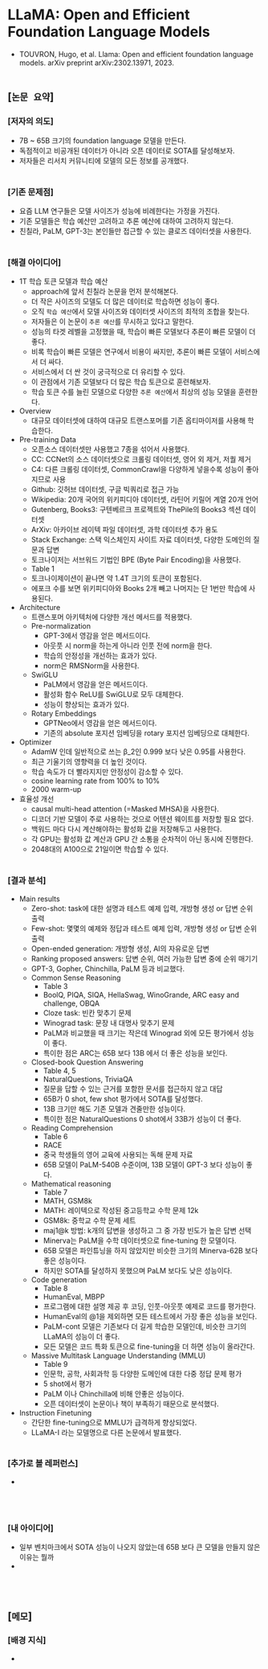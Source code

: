 # LLaMA: Open and Efficient Foundation Language Models
* TOUVRON, Hugo, et al. Llama: Open and efficient foundation language models. arXiv preprint arXiv:2302.13971, 2023.
<br><br>

## [`논문 요약`]

### [저자의 의도]
* 7B ~ 65B 크기의 foundation language 모델을 만든다.
* 독점적이고 비공개된 데이터가 아니라 오픈 데이터로 SOTA를 달성해보자.
* 저자들은 리서치 커뮤니티에 모델의 모든 정보를 공개했다.
<br><br>

### [기존 문제점]
* 요즘 LLM 연구들은 모델 사이즈가 성능에 비례한다는 가정을 가진다.
* 기존 모델들은 학습 예산만 고려하고 추론 예산에 대하여 고려하지 않는다.
* 친칠라, PaLM, GPT-3는 본인들만 접근할 수 있는 클로즈 데이터셋을 사용한다.
<br><br>

### [해결 아이디어]
* 1T 학습 토큰 모델과 학습 예산
    * approach에 앞서 친칠라 논문을 먼저 분석해본다.
    * 더 작은 사이즈의 모델도 더 많은 데이터로 학습하면 성능이 좋다. 
    * 오직 `학습 예산`에서 모델 사이즈와 데이터셋 사이즈의 최적의 조합을 찾는다.
    * 저자들은 이 논문이 `추론 예산`를 무시하고 있다고 말한다.
    * 성능의 타겟 레벨을 고정했을 때, 학습이 빠른 모델보다 추론이 빠른 모델이 더 좋다.
    * 비록 학습이 빠른 모델은 연구에서 비용이 싸지만, 추론이 빠른 모델이 서비스에서 더 싸다.
    * 서비스에서 더 싼 것이 궁극적으로 더 유리할 수 있다.
    * 이 관점에서 기존 모델보다 더 많은 학습 토큰으로 훈련해보자.
    * 학습 토큰 수를 늘린 모델으로 다양한 `추론 예산`에서 최상의 성능 모델을 훈련한다.
* Overview
    * 대규모 데이터셋에 대하여 대규모 트랜스포머를 기존 옵티마이저를 사용해 학습한다.
* Pre-training Data
    * 오픈소스 데이터셋만 사용했고 7종을 섞어서 사용했다.
    * CC: CCNet의 소스 데이터셋으로 크롤링 데이터셋, 영어 외 제거, 저퀄 제거
    * C4: 다른 크롤링 데이터셋, CommonCrawl을 다양하게 넣을수록 성능이 좋아지므로 사용
    * Github: 깃허브 데이터셋, 구글 빅쿼리로 접근 가능
    * Wikipedia: 20개 국어의 위키피디아 데이터셋, 라틴어 키릴어 계열 20개 언어
    * Gutenberg, Books3: 구텐베르크 프로젝트와 ThePile의 Books3 섹션 데이터셋
    * ArXiv: 아카이브 레이텍 파일 데이터셋, 과학 데이터셋 추가 용도
    * Stack Exchange: 스택 익스체인지 사이트 자료 데이터셋, 다양한 도메인의 질문과 답변
    * 토크나이저는 서브워드 기법인 BPE (Byte Pair Encoding)을 사용했다.
    * Table 1
    * 토크나이제이션이 끝나면 약 1.4T 크기의 토큰이 포함된다.
    * 에포크 수를 보면 위키피디아와 Books 2개 빼고 나머지는 단 1번만 학습에 사용된다.
* Architecture
    * 트랜스포머 아키텍처에 다양한 개선 메서드를 적용했다.
    * Pre-normalization
        * GPT-3에서 영감을 얻은 메서드이다.
        * 아웃풋 시 norm을 하는게 아니라 인풋 전에 norm을 한다.
        * 학습의 안정성을 개선하는 효과가 있다.
        * norm은 RMSNorm을 사용한다.
    * SwiGLU
        * PaLM에서 영감을 얻은 메서드이다.
        * 활성화 함수 ReLU를 SwiGLU로 모두 대체한다.
        * 성능이 향상되는 효과가 있다.
    * Rotary Embeddings
        * GPTNeo에서 영감을 얻은 메서드이다.
        * 기존의 absolute 포지션 임베딩을 rotary 포지션 임베딩으로 대체한다.
* Optimizer
    * AdamW 인데 일반적으로 쓰는 β_2인 0.999 보다 낮은 0.95를 사용한다.
    * 최근 기울기의 영향력을 더 높인 것이다.
    * 학습 속도가 더 빨라지지만 안정성이 감소할 수 있다.
    * cosine learning rate from 100% to 10%
    * 2000 warm-up
* 효율성 개선
    * causal multi-head attention (=Masked MHSA)을 사용한다.
    * 디코더 기반 모델이 주로 사용하는 것으로 어텐션 웨이트를 저장할 필요 없다.
    * 백워드 마다 다시 계산해야하는 활성화 값을 저장해두고 사용한다.
    * 각 GPU는 활성화 값 계산과 GPU 간 소통을 순차적이 아닌 동시에 진행한다.
    * 2048대의 A100으로 21일이면 학습할 수 있다.
<br><br>

### [결과 분석]
* Main results
    * Zero-shot: task에 대한 설명과 테스트 예제 입력, 개방형 생성 or 답변 순위 출력
    * Few-shot: 몇몇의 예제와 정답과 테스트 예제 입력, 개방형 생성 or 답변 순위 출력
    * Open-ended generation: 개방형 생성, AI의 자유로운 답변
    * Ranking proposed answers: 답변 순위, 여러 가능한 답변 중에 순위 매기기
    * GPT-3, Gopher, Chinchilla, PaLM 등과 비교했다.
    * Common Sense Reasoning
        * Table 3
        * BoolQ, PIQA, SIQA, HellaSwag, WinoGrande, ARC easy and challenge, OBQA
        * Cloze task: 빈칸 맞추기 문제
        * Winograd task: 문장 내 대명사 맞추기 문제
        * PaLM과 비교했을 때 크기는 작은데 Winograd 외에 모든 평가에서 성능이 좋다.
        * 특이한 점은 ARC는 65B 보다 13B 에서 더 좋은 성능을 보인다.
    * Closed-book Question Answering
        * Table 4, 5
        * NaturalQuestions, TriviaQA
        * 질문을 답할 수 있는 근거를 포함한 문서를 접근하지 않고 대답
        * 65B가 0 shot, few shot 평가에서 SOTA를 달성했다.
        * 13B 크기만 해도 기존 모델과 견줄만한 성능이다.
        * 특이한 점은 NaturalQuestions 0 shot에서 33B가 성능이 더 좋다.
    * Reading Comprehension
        * Table 6
        * RACE
        * 중국 학생들의 영어 교육에 사용되는 독해 문제 자료
        * 65B 모델이 PaLM-540B 수준이며, 13B 모델이 GPT-3 보다 성능이 좋다.
    * Mathematical reasoning
        * Table 7
        * MATH, GSM8k
        * MATH: 레이텍으로 작성된 중고등학교 수학 문제 12k
        * GSM8k: 중학교 수학 문제 세트
        * maj1@k 방법: k개의 답변을 생성하고 그 중 가장 빈도가 높은 답변 선택
        * Minerva는 PaLM을 수학 데이터셋으로 fine-tuning 한 모델이다.
        * 65B 모델은 파인튜닝을 하지 않았지만 비슷한 크기의 Minerva-62B 보다 좋은 성능이다.
        * 하지만 SOTA를 달성하지 못했으며 PaLM 보다도 낮은 성능이다.
    * Code generation
        * Table 8
        * HumanEval, MBPP
        * 프로그램에 대한 설명 제공 후 코딩, 인풋-아웃풋 예제로 코드를 평가한다.
        * HumanEval의 @1을 제외하면 모든 테스트에서 가장 좋은 성능을 보인다.
        * PaLM-cont 모델은 기존보다 더 길게 학습한 모델인데, 비슷한 크기의 LLaMA의 성능이 더 좋다.
        * 모든 모델은 코드 특화 토큰으로 fine-tuning을 더 하면 성능이 올라간다.
    * Massive Multitask Language Understanding (MMLU)
        * Table 9
        * 인문학, 공학, 사회과학 등 다양한 도메인에 대한 다중 정답 문제 평가
        * 5 shot에서 평가
        * PaLM 이나 Chinchilla에 비해 안좋은 성능이다.
        * 오픈 데이터셋이 논문이나 책이 부족하기 때문으로 분석했다.
* Instruction Finetuning
    * 간단한 fine-tuning으로 MMLU가 급격하게 향상되었다.
    * LLaMA-I 라는 모델명으로 다른 논문에서 발표했다.
<br><br>

### [추가로 볼 레퍼런스]
* 
<br><br>

### [내 아이디어]
* 일부 벤치마크에서 SOTA 성능이 나오지 않았는데 65B 보다 큰 모델을 만들지 않은 이유는 뭘까
* 
<br><br>



## [`메모`]

### [배경 지식]
* 
<br><br>



